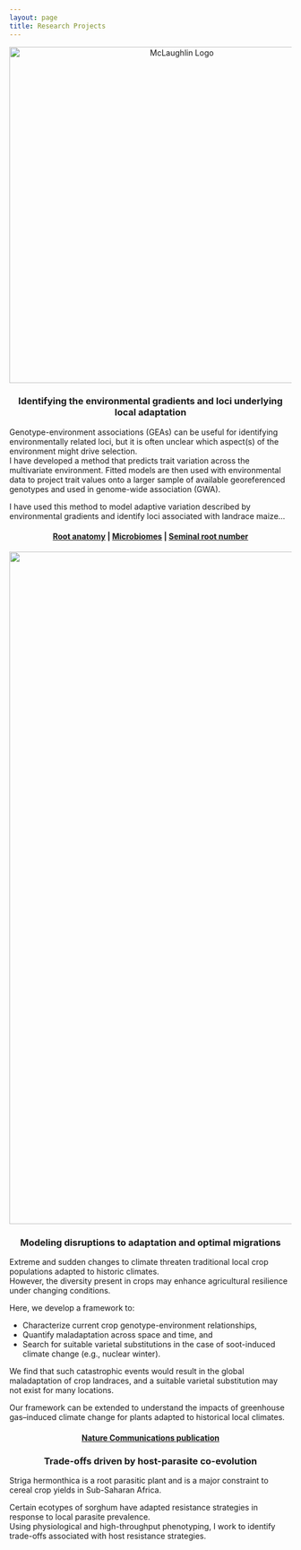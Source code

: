 ```yaml
---
layout: page
title: Research Projects
---
```


<div align="center">
<img src="{{ '/assets/img/mclaughlin_logo.jpg' | relative_url }}" alt="McLaughlin Logo" width="600">
</div>
<div class="section-box">
<h3 style="text-align: center;">Identifying the environmental gradients and loci underlying local adaptation</h3>

Genotype-environment associations (GEAs) can be useful for identifying environmentally related loci, but it is often unclear which aspect(s) of the environment might drive selection.  
I have developed a method that predicts trait variation across the multivariate environment. Fitted models are then used with environmental data to project trait values onto a larger sample of available georeferenced genotypes and used in genome-wide association (GWA).

I have used this method to model adaptive variation described by environmental gradients and identify loci associated with landrace maize…

<div align="center">
  <h4>
    <a href="https://onlinelibrary.wiley.com/doi/10.1111/eva.13673">Root anatomy</a> |
    <a href="https://www.nature.com/articles/s41477-024-01654-7">Microbiomes</a> |
    <a href="https://www.nature.com/articles/s41588-024-01761-3">Seminal root number</a>
  </h4>
</div>
</div>

<div class="section-box">
<div align="center">
  <img src="{{ '/assets/img/corn_rainbow.jpg' | relative_url }}" alt="Corn Rainbow" width="1200">
</div>

<h3 style="text-align: center;">Modeling disruptions to adaptation and optimal migrations</h3>

Extreme and sudden changes to climate threaten traditional local crop populations adapted to historic climates.  
However, the diversity present in crops may enhance agricultural resilience under changing conditions.

Here, we develop a framework to:
- Characterize current crop genotype-environment relationships,
- Quantify maladaptation across space and time, and
- Search for suitable varietal substitutions in the case of soot-induced climate change (e.g., nuclear winter).

We find that such catastrophic events would result in the global maladaptation of crop landraces, and a suitable varietal substitution may not exist for many locations.

Our framework can be extended to understand the impacts of greenhouse gas–induced climate change for plants adapted to historical local climates.
</div>

<div align="center">
  <h4>
    <a href="https://doi.org/10.1038/s41467-025-59488-6">Nature Communications publication</a>
  </h4>
</div>
</div>

<div class="section-box">
<h3 style="text-align: center;">Trade-offs driven by host-parasite co-evolution</h3>

Striga hermonthica is a root parasitic plant and is a major constraint to cereal crop yields in Sub-Saharan Africa.

Certain ecotypes of sorghum have adapted resistance strategies in response to local parasite prevalence.  
Using physiological and high-throughput phenotyping, I work to identify trade-offs associated with host resistance strategies.
</div>


